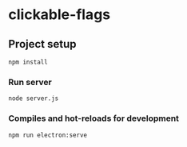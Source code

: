 # clickable-flags

## Project setup
```
npm install
```

### Run server
```
node server.js
```

### Compiles and hot-reloads for development
```
npm run electron:serve
```
